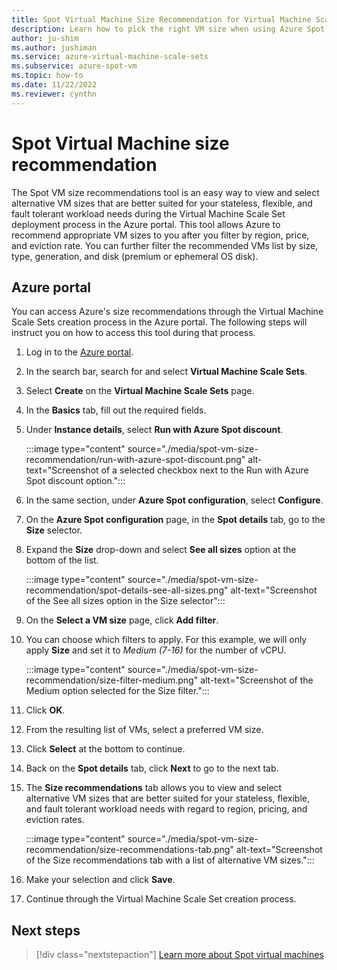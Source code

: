 ```yaml
---
title: Spot Virtual Machine Size Recommendation for Virtual Machine Scale Sets
description: Learn how to pick the right VM size when using Azure Spot for Virtual Machine Scale Sets.
author: ju-shim
ms.author: jushiman
ms.service: azure-virtual-machine-scale-sets
ms.subservice: azure-spot-vm
ms.topic: how-to
ms.date: 11/22/2022
ms.reviewer: cynthn
---
```


# Spot Virtual Machine size recommendation 

The Spot VM size recommendations tool is an easy way to view and select alternative VM sizes that are better suited for your stateless, flexible, and fault tolerant workload needs during the Virtual Machine Scale Set deployment process in the Azure portal. This tool allows Azure to recommend appropriate VM sizes to you after you filter by region, price, and eviction rate. You can further filter the recommended VMs list by size, type, generation, and disk (premium or ephemeral OS disk). 

## Azure portal 

You can access Azure's size recommendations through the Virtual Machine Scale Sets creation process in the Azure portal. The following steps will instruct you on how to access this tool during that process. 

1. Log in to the [Azure portal](https://portal.azure.com).
1. In the search bar, search for and select **Virtual Machine Scale Sets**.
1. Select **Create** on the **Virtual Machine Scale Sets** page.
1. In the **Basics** tab, fill out the required fields. 
1. Under **Instance details**, select **Run with Azure Spot discount**. 
    
    :::image type="content" source="./media/spot-vm-size-recommendation/run-with-azure-spot-discount.png" alt-text="Screenshot of a selected checkbox next to the Run with Azure Spot discount option.":::

1. In the same section, under **Azure Spot configuration**, select **Configure**.
1. On the **Azure Spot configuration** page, in the **Spot details** tab, go to the **Size** selector.
1. Expand the **Size** drop-down and select **See all sizes** option at the bottom of the list.
    
    :::image type="content" source="./media/spot-vm-size-recommendation/spot-details-see-all-sizes.png" alt-text="Screenshot of the See all sizes option in the Size selector":::

1. On the **Select a VM size** page, click **Add filter**.
1. You can choose which filters to apply. For this example, we will only apply **Size** and set it to *Medium (7-16)* for the number of vCPU.
     
    :::image type="content" source="./media/spot-vm-size-recommendation/size-filter-medium.png" alt-text="Screenshot of the Medium option selected for the Size filter.":::

1. Click **OK**.
1. From the resulting list of VMs, select a preferred VM size. 
1. Click **Select** at the bottom to continue. 
1. Back on the **Spot details** tab, click **Next** to go to the next tab.
1. The **Size recommendations** tab allows you to view and select alternative VM sizes that are better suited for your stateless, flexible, and fault tolerant workload needs with regard to region, pricing, and eviction rates.
     
    :::image type="content" source="./media/spot-vm-size-recommendation/size-recommendations-tab.png" alt-text="Screenshot of the Size recommendations tab with a list of alternative VM sizes.":::

1. Make your selection and click **Save**. 
1. Continue through the Virtual Machine Scale Set creation process. 


## Next steps

> [!div class="nextstepaction"]
> [Learn more about Spot virtual machines](../virtual-machines/spot-vms.md)
